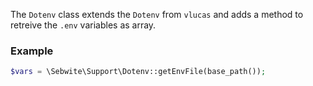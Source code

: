 <!---
title: Dotenv
subtitle: Utilities
author: Robin Radic
-->

The `Dotenv` class extends the `Dotenv` from `vlucas` and adds a method to retreive the `.env` variables as array.

### Example
```php
$vars = \Sebwite\Support\Dotenv::getEnvFile(base_path());
```
